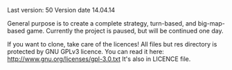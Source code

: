 Last version: 50
Version date 14.04.14


General purpose is to create a complete strategy, turn-based, and big-map-based game.
Currently the project is paused, but will be continued one day.


If you want to clone, take care of the licences!
All files but res directory is protected by GNU GPLv3 licence.
You can read it here: http://www.gnu.org/licenses/gpl-3.0.txt
It's also in LICENCE file.
